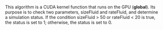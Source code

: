 This algorithm is a CUDA kernel function that runs on the GPU (__global__). Its purpose is to check two parameters, sizeFluid and rateFluid, and determine a simulation status. If the condition sizeFluid > 50 or rateFluid < 20 is true, the status is set to 1; otherwise, the status is set to 0.
